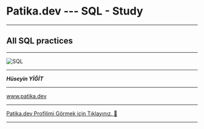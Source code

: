 # Patika.dev --- SQL - Study

---

## All SQL practices

---

![SQL](https://www.simplilearn.com/ice9/free_resources_article_thumb/Concat_in_SQL.jpg)

---

***Hüseyin YİĞİT***

---

www.patika.dev

---

[Patika.dev Profilimi Görmek için Tıklayınız. 👀](https://app.patika.dev/ruzgiiar)

---
